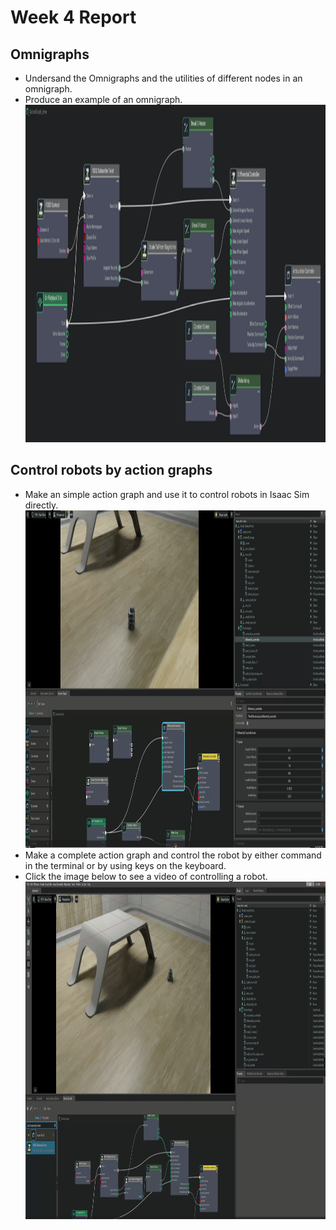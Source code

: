 # Week 4 Report
## Omnigraphs
- Undersand the Omnigraphs and the utilities of different nodes in an omnigraph.
- Produce an example of an omnigraph.
  <a target="_blank"><img src="images/action_graph.png" alt="Image of an action graph" width="864" height="540" border="0" /></a>
## Control robots by action graphs
- Make an simple action graph and use it to control robots in Isaac Sim directly.
  <a href="videos/move_robot1.webm" target="_blank"><img src="images/control_robot1.png" alt="Image of controlling a robot (click to see a video)" width="864" height="540" border="0" /></a> 
- Make a complete action graph and control the robot by either command in the terminal or by using keys on the keyboard.
- Click the image below to see a video of controlling a robot.
  <a href="videos/move_robot2.webm" target="_blank"><img src="images/control_robot.png" alt="Image of controlling a robot (click to see a video)" width="864" height="540" border="0" /></a>
